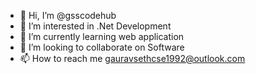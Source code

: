 - 👋 Hi, I’m @gsscodehub
- 👀 I’m interested in .Net Development
- 🌱 I’m currently learning web application
- 💞️ I’m looking to collaborate on Software
- 📫 How to reach me gauravsethcse1992@outlook.com

<!---
gsscodehub/gsscodehub is a ✨ special ✨ repository because its `README.md` (this file) appears on your GitHub profile.
You can click the Preview link to take a look at your changes.
--->
